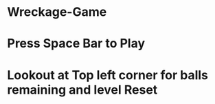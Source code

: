 # Wreckage-Game

# Press Space Bar to Play

# Lookout at Top left corner for balls remaining and level Reset
